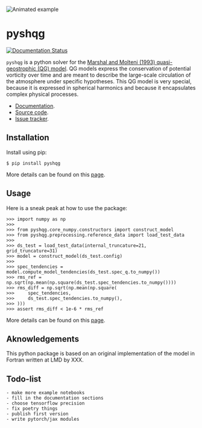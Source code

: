 
![Animated example](http://cerea.enpc.fr/HomePages/farchia/pyshqg-map.gif)

# pyshqg

[![Documentation Status](https://readthedocs.org/projects/pyshqg/badge/?version=latest)](https://pyshqg.readthedocs.io/en/latest/?badge=latest)

`pyshqg` is a python solver for the [Marshal and Molteni (1993) quasi-geostrophic (QG) model](https://doi.org/10.1175/1520-0469(1993)050%3C1792:TADUOP%3E2.0.CO;2).
QG models express the conservation of potential vorticity over time and are
meant to describe the large-scale circulation of the atmosphere under specific hypotheses.
This QG model is very special, because it is expressed in spherical harmonics and
because it encapsulates complex physical processes.

- [Documentation](https://pyshqg.readthedocs.io).
- [Source code](https://github.com/cerea-daml/pyshqg).
- [Issue tracker](https://github.com/cerea-daml/pyshqg/issues).

## Installation

Install using pip:

    $ pip install pyshqg

More details can be found on this [page](https://pyshqg.readthedocs.io/en/latest/pages/installation.html).

## Usage

Here is a sneak peak at how to use the package:

    >>> import numpy as np
    >>>
    >>> from pyshqg.core_numpy.constructors import construct_model
    >>> from pyshqg.preprocessing.reference_data import load_test_data
    >>>
    >>> ds_test = load_test_data(internal_truncature=21, grid_truncature=31)
    >>> model = construct_model(ds_test.config)
    >>>
    >>> spec_tendencies = model.compute_model_tendencies(ds_test.spec_q.to_numpy())
    >>> rms_ref = np.sqrt(np.mean(np.square(ds_test.spec_tendencies.to_numpy())))
    >>> rms_diff = np.sqrt(np.mean(np.square(
    >>>     spec_tendencies,
    >>>     ds_test.spec_tendencies.to_numpy(),
    >>> )))
    >>> assert rms_diff < 1e-6 * rms_ref

More details can be found on this [page](https://pyshqg.readthedocs.io/en/latest/pages/examples.html).

## Aknowledgements

This python package is based on an original implementation of the model
in Fortran written at LMD by XXX.

## Todo-list

    - make more example notebooks
    - fill in the documentation sections
    - choose tensorflow precision
    - fix poetry things
    - publish first version
    - write pytorch/jax modules

